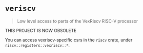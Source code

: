 # `veriscv`

> Low level access to parts of the VexRiscv RISC-V processor

THIS PROJECT IS NOW OBSOLETE

You can access vexriscv-specific csrs in the `riscv` crate, under `riscv::registers::vexriscv::*`.
